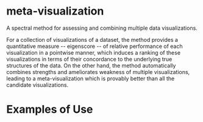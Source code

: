 # meta-visualization
A spectral method for assessing and combining multiple data visualizations.

For a collection of visualizations of a dataset, the method provides a quantitative measure -- eigenscore -- of relative performance of each visualization in a pointwise manner, which induces a ranking of these visualizations in terms of their concordance to the underlying true structures of the data. On the other hand, the method automatically combines strengths and ameliorates weakness of multiple visualizations, leading to a meta-visualization which is  provably better than all the candidate visualizations. 

# Examples of Use


